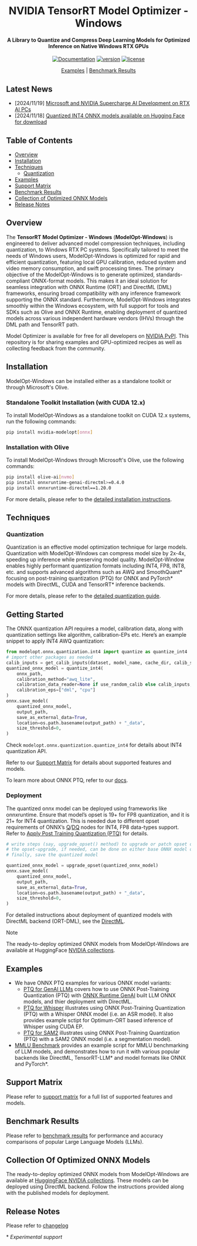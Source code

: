 <div align="center">

# NVIDIA TensorRT Model Optimizer - Windows

#### A Library to Quantize and Compress Deep Learning Models for Optimized Inference on Native Windows RTX GPUs

[![Documentation](https://img.shields.io/badge/Documentation-latest-brightgreen.svg?style=flat)](https://nvidia.github.io/TensorRT-Model-Optimizer/)
[![version](https://img.shields.io/badge/v0.33.0-orange?label=Release)](https://pypi.org/project/nvidia-modelopt/)
[![license](https://img.shields.io/badge/License-Apache%202.0-blue)](../../LICENSE)

[Examples](#examples) |
[Benchmark Results](#benchmark-results)

</div>

## Latest News

- [2024/11/19] [Microsoft and NVIDIA Supercharge AI Development on RTX AI PCs](https://blogs.nvidia.com/blog/ai-decoded-microsoft-ignite-rtx/)
- [2024/11/18] [Quantized INT4 ONNX models available on Hugging Face for download](https://huggingface.co/collections/nvidia/optimized-onnx-models-for-nvidia-rtx-gpus-67373fe7c006ebc1df310613)

## Table of Contents

- [Overview](#overview)
- [Installation](#installation)
- [Techniques](#techniques)
  - [Quantization](#quantization)
- [Examples](#examples)
- [Support Matrix](#support-matrix)
- [Benchmark Results](#benchmark-results)
- [Collection of Optimized ONNX Models](#collection-of-optimized-onnx-models)
- [Release Notes](#release-notes)

## Overview

The **TensorRT Model Optimizer - Windows** (**ModelOpt-Windows**) is engineered to deliver advanced model compression techniques, including quantization, to Windows RTX PC systems. Specifically tailored to meet the needs of Windows users, ModelOpt-Windows is optimized for rapid and efficient quantization, featuring local GPU calibration, reduced system and video memory consumption, and swift processing times.
The primary objective of the ModelOpt-Windows is to generate optimized, standards-compliant ONNX-format models. This makes it an ideal solution for seamless integration with ONNX Runtime (ORT) and DirectML (DML) frameworks, ensuring broad compatibility with any inference framework supporting the ONNX standard. Furthermore, ModelOpt-Windows integrates smoothly within the Windows ecosystem, with full support for tools and SDKs such as Olive and ONNX Runtime, enabling deployment of quantized models across various independent hardware vendors (IHVs) through the DML path and TensorRT path.

Model Optimizer is available for free for all developers on [NVIDIA PyPI](https://pypi.org/project/nvidia-modelopt/). This repository is for sharing examples and GPU-optimized recipes as well as collecting feedback from the community.

## Installation

ModelOpt-Windows can be installed either as a standalone toolkit or through Microsoft's Olive.

### Standalone Toolkit Installation (with CUDA 12.x)

To install ModelOpt-Windows as a standalone toolkit on CUDA 12.x systems, run the following commands:

```bash
pip install nvidia-modelopt[onnx]
```

### Installation with Olive

To install ModelOpt-Windows through Microsoft's Olive, use the following commands:

```bash
pip install olive-ai[nvmo]
pip install onnxruntime-genai-directml>=0.4.0
pip install onnxruntime-directml==1.20.0
```

For more details, please refer to the [detailed installation instructions](https://nvidia.github.io/TensorRT-Model-Optimizer/getting_started/windows/_installation_for_Windows.html).

## Techniques

### Quantization

Quantization is an effective model optimization technique for large models. Quantization with ModelOpt-Windows can compress model size by 2x-4x, speeding up inference while preserving model quality. ModelOpt-Window enables highly performant quantization formats including INT4, FP8, INT8, etc. and supports advanced algorithms such as AWQ and SmoothQuant\* focusing on post-training quantization (PTQ) for ONNX and PyTorch\* models with DirectML, CUDA and TensorRT\* inference backends.

For more details, please refer to the [detailed quantization guide](https://nvidia.github.io/TensorRT-Model-Optimizer/guides/windows_guides/_ONNX_PTQ_guide.html).

## Getting Started

The ONNX quantization API requires a model, calibration data, along with quantization settings like algorithm, calibration-EPs etc. Here’s an example snippet to apply INT4 AWQ quantization:

```python
from modelopt.onnx.quantization.int4 import quantize as quantize_int4
# import other packages as needed
calib_inputs = get_calib_inputs(dataset, model_name, cache_dir, calib_size, batch_size,...)
quantized_onnx_model = quantize_int4(
    onnx_path,
    calibration_method="awq_lite",
    calibration_data_reader=None if use_random_calib else calib_inputs,
    calibration_eps=["dml", "cpu"]
)
onnx.save_model(
    quantized_onnx_model,
    output_path,
    save_as_external_data=True,
    location=os.path.basename(output_path) + "_data",
    size_threshold=0,
)
```

Check `modelopt.onnx.quantization.quantize_int4` for details about INT4 quantization API.

Refer to our [Support Matrix](https://nvidia.github.io/TensorRT-Model-Optimizer/guides/0_support_matrix.html#support-matrix) for details about supported features and models.

To learn more about ONNX PTQ, refer to our [docs](https://nvidia.github.io/TensorRT-Model-Optimizer/guides/windows_guides/_ONNX_PTQ_guide.html#onnx-ptq-guide-windows).

### Deployment

The quantized onnx model can be deployed using frameworks like onnxruntime. Ensure that model’s opset is 19+ for FP8 quantization, and it is 21+ for INT4 quantization. This is needed due to different opset requirements of ONNX’s [Q](https://onnx.ai/onnx/operators/onnx__QuantizeLinear.html)/[DQ](https://onnx.ai/onnx/operators/onnx__DequantizeLinear.html) nodes for INT4, FP8 data-types support. Refer to [Apply Post Training Quantization (PTQ)](https://nvidia.github.io/TensorRT-Model-Optimizer/guides/windows_guides/_ONNX_PTQ_guide.html#apply-onnx-ptq) for details.

```python
# write steps (say, upgrade_opset() method) to upgrade or patch opset of the model, if needed
# the opset-upgrade, if needed, can be done on either base ONNX model or on the quantized model
# finally, save the quantized model

quantized_onnx_model = upgrade_opset(quantized_onnx_model)
onnx.save_model(
    quantized_onnx_model,
    output_path,
    save_as_external_data=True,
    location=os.path.basename(output_path) + "_data",
    size_threshold=0,
)
```

For detailed instructions about deployment of quantized models with DirectML backend (ORT-DML), see the [DirectML](https://nvidia.github.io/TensorRT-Model-Optimizer/deployment/2_directml.html#directml-deployment).

> [!Note]
> The ready-to-deploy optimized ONNX models from ModelOpt-Windows are available at HuggingFace [NVIDIA collections](https://huggingface.co/collections/nvidia/optimized-onnx-models-for-nvidia-rtx-gpus-67373fe7c006ebc1df310613).

## Examples

- We have ONNX PTQ examples for various ONNX model variants:
  - [PTQ for GenAI LLMs](./onnx_ptq/genai_llm/README.md) covers how to use ONNX Post-Training Quantization (PTQ) with [ONNX Runtime GenAI](https://onnxruntime.ai/docs/genai) built LLM ONNX models, and thier deployment with DirectML.
  - [PTQ for Whisper](./onnx_ptq/whisper/README.md) illustrates using ONNX Post-Training Quantization (PTQ) with a Whisper ONNX model (i.e. an ASR model). It also provides example sctipt for Optimum-ORT based inference of Whisper using CUDA EP.
  - [PTQ for SAM2](./onnx_ptq/sam2/README.md) illustrates using ONNX Post-Training Quantization (PTQ) with a SAM2 ONNX model (i.e. a segmentation model).
- [MMLU Benchmark](./accuracy_benchmark/README.md) provides an example script for MMLU benchmarking of LLM models, and demonstrates how to run it with various popular backends like DirectML, TensorRT-LLM\* and model formats like ONNX and PyTorch\*.

## Support Matrix

Please refer to [support matrix](https://nvidia.github.io/TensorRT-Model-Optimizer/guides/0_support_matrix.html) for a full list of supported features and models.

## Benchmark Results

Please refer to [benchmark results](./Benchmark.md) for performance and accuracy comparisons of popular Large Language Models (LLMs).

## Collection Of Optimized ONNX Models

The ready-to-deploy optimized ONNX models from ModelOpt-Windows are available at [HuggingFace NVIDIA collections](https://huggingface.co/collections/nvidia/optimized-onnx-models-for-nvidia-rtx-gpus-67373fe7c006ebc1df310613). These models can be deployed using DirectML backend. Follow the instructions provided along with the published models for deployment.

## Release Notes

Please refer to [changelog](https://nvidia.github.io/TensorRT-Model-Optimizer/reference/0_changelog.html)

\* *Experimental support*
